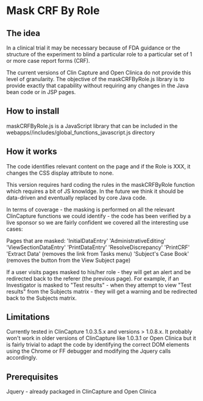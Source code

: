 Mask CRF By Role
================

The idea
--------
In a clinical trial it may be necessary because of FDA guidance or the structure of the experiment to blind a particular
role to a particular set of 1 or more case report forms (CRF).

The current versions of Clin Capture and Open Clinica do not provide this level of granularity.   The objective of the maskCRFByRole.js
library is to provide exactly that capability without requiring any changes in the Java bean code or in JSP pages.


How to install
--------------
maskCRFByRole.js is a JavaScript library that can be included in the webapps/<yourwebapp>/includes/global_functions_javascript.js directory

How it works
------------
The code identifies relevant content on the page and if the Role is XXX, it changes the CSS display attribute to none.

This version requires hard coding the rules in the maskCRFByRole function which requires a bit of JS knowldge.  In the future we think it 
should be data-driven and eventually replaced by core Java code.

In terms of coverage - the masking is performed on all the relevant ClinCapture  functions we could identify - the code has been verified by a live sponsor so 
we are fairly confident we covered all the interesting use cases:

Pages that are masked:
    'InitialDataEntry' 
    'AdministrativeEditing'
    'ViewSectionDataEntry'
    'PrintDataEntry'
    'ResolveDiscrepancy'
    'PrintCRF'
    'Extract Data' (removes the link from Tasks menu)
    'Subject\'s Case Book' (removes the button from the View Subject page)

If a user visits pages masked to his/her role - they will get an alert and be redirected back to the referer (the previous page). For example,
if an Investigator is masked to "Test results" - when they attempt to view "Test results" from the Subjects matrix - they will get a warning and be
redirected back to the Subjects matrix.
    
Limitations
------------
Currently tested in ClinCapture 1.0.3.5.x and versions > 1.0.8.x.   It probably won't work in older versions of ClinCapture like 1.0.3.1 or Open Clinica
but it is fairly trivial to adapt the code by identifying  the correct DOM elements using the Chrome or FF debugger and modifying the Jquery calls accordingly.


Prerequisites
-------------
Jquery - already packaged  in ClinCapture and Open Clinica